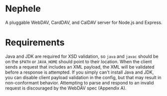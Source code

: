 # Nephele

A pluggable WebDAV, CardDAV, and CalDAV server for Node.js and Express.

# Requirements

Java and JDK are required for XSD validation, so `java` and `javac` should be on the `$PATH` or `JAVA_HOME` should point to their location. When the client sends a request that includes an XML payload, the XML will be validated before a response is attempted. If you simply can't install Java and JDK, you can disable client payload validation in the config, but that may result in non-conformant behavior. Attempting to parse and respond to an invalid request is discouraged by the WebDAV spec (Appendix A).
